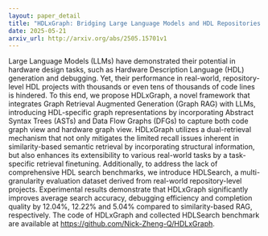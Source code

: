 ```yaml
---
layout: paper_detail
title: "HDLxGraph: Bridging Large Language Models and HDL Repositories via HDL Graph Databases"
date: 2025-05-21
arxiv_url: http://arxiv.org/abs/2505.15701v1
---
```


Large Language Models (LLMs) have demonstrated their potential in hardware design tasks, such as Hardware Description Language (HDL) generation and debugging. Yet, their performance in real-world, repository-level HDL projects with thousands or even tens of thousands of code lines is hindered. To this end, we propose HDLxGraph, a novel framework that integrates Graph Retrieval Augmented Generation (Graph RAG) with LLMs, introducing HDL-specific graph representations by incorporating Abstract Syntax Trees (ASTs) and Data Flow Graphs (DFGs) to capture both code graph view and hardware graph view. HDLxGraph utilizes a dual-retrieval mechanism that not only mitigates the limited recall issues inherent in similarity-based semantic retrieval by incorporating structural information, but also enhances its extensibility to various real-world tasks by a task-specific retrieval finetuning. Additionally, to address the lack of comprehensive HDL search benchmarks, we introduce HDLSearch, a multi-granularity evaluation dataset derived from real-world repository-level projects. Experimental results demonstrate that HDLxGraph significantly improves average search accuracy, debugging efficiency and completion quality by 12.04%, 12.22% and 5.04% compared to similarity-based RAG, respectively. The code of HDLxGraph and collected HDLSearch benchmark are available at https://github.com/Nick-Zheng-Q/HDLxGraph.
